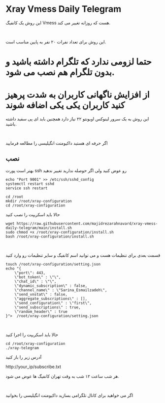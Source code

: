 # Xray Vmess Daily Telegram

این روش یک کانفیگ Vmess هست که روزانه تغییر می کند.

</br>

این روش برای تعداد نفرات ۲۰ نفر به پایین مناسب است.

# حتما لزومی ندارد که تلگرام داشته باشید و بدون تلگرام هم نصب می شود.



# از افزایش ناگهانی کاربران به شدت پرهیز کنید کاربران یکی یکی اضافه شوند


این روش به یک سرور لینوکس اوبونتو ۲۲ نیاز دارد
همچنین باید ای پی سفید داشته باشید.

</br>


اگر حرفه ای هستید داکیومنت انگیلیسی را مطالعه فرمایید



## نصب

بهتر است پورت ssh رو عوض کنید ولی اگر حوصله ندارید تغییر ندهید

```
echo "Port 9001" >> /etc/ssh/sshd_config
systemctl restart sshd
service ssh restart
```

```
cd /root
mkdir /root/xray-configuration
cd /root/xray-configuration
```

حالا باید اسکریپت را نصب کنید

```
wget https://raw.githubusercontent.com/majidrezarahnavard/xray-vmess-daily-telegram/main/install.sh
sudo chmod +x /root/xray-configuration/install.sh
bash /root/xray-configuration/install.sh
```


</br>

قسمت بعدی برای تنظیمات هست و می توانید اسم کانفیگ و سایر تنظیمات رو وارد کنید

```
touch /root/xray-configuration/setting.json
echo "{
    \"port\": 443,
    \"bot_token\" : \"\",
    \"chat_id\" : \"\",
    \"dynamic_subscription\" : false,
    \"channel_name\" : \"Sarina_Esmailzadeh\",
    \"send_vnstat\" : false,
    \"aggregate_subscriptions\" : [],
    \"send_configuration\" : \"first\",
    \"send_subscriptions\" : true,
    \"random_header\" : true
}">  /root/xray-configuration/setting.json
```

</br>

حالا باید اسکریپت را اجرا کنید

```
cd /root/xray-configuration
./xray-telegram
```


آدرس زیر را باز کنید

http://your_ip/subscribe.txt

هر شب ساعت ۱۲ شب به وقت تهران کانفیگ ها عوض می شود.

</br>



اگر می خواهید برای کانال تلگرامی بسازید داکیومنت انگیلیسی را بخوانید
